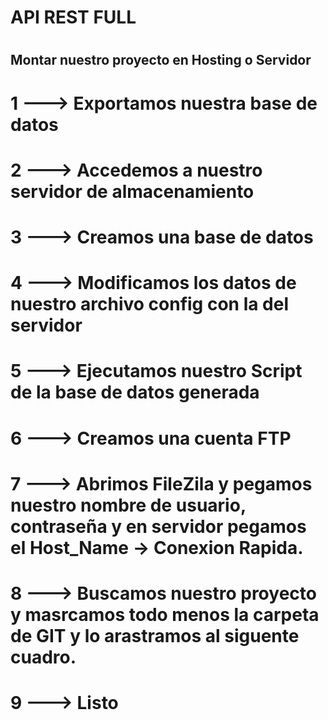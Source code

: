 # API REST FULL

#

## Montar nuestro proyecto en Hosting o Servidor
#   1 ---> Exportamos nuestra base de datos
#   2 ---> Accedemos a nuestro servidor de almacenamiento
#   3 ---> Creamos una base de datos
#   4 ---> Modificamos los datos de nuestro archivo config con la del servidor
#   5 ---> Ejecutamos nuestro Script de la base de datos generada
#   6 ---> Creamos una cuenta FTP
#   7 ---> Abrimos FileZila y pegamos nuestro nombre de usuario, contraseña y en servidor pegamos el Host_Name -> Conexion Rapida.
#   8 ---> Buscamos nuestro proyecto y masrcamos todo menos la carpeta de GIT y lo arastramos al siguente cuadro.
#   9 ---> Listo